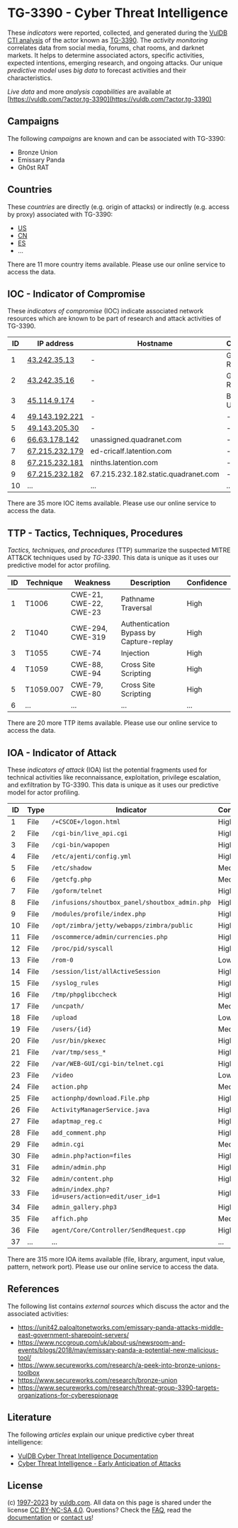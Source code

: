 # TG-3390 - Cyber Threat Intelligence

These _indicators_ were reported, collected, and generated during the [VulDB CTI analysis](https://vuldb.com/?kb.cti) of the actor known as [TG-3390](https://vuldb.com/?actor.tg-3390). The _activity monitoring_ correlates data from social media, forums, chat rooms, and darknet markets. It helps to determine associated actors, specific activities, expected intentions, emerging research, and ongoing attacks. Our unique _predictive model_ uses _big data_ to forecast activities and their characteristics.

_Live data_ and more _analysis capabilities_ are available at [https://vuldb.com/?actor.tg-3390](https://vuldb.com/?actor.tg-3390)

## Campaigns

The following _campaigns_ are known and can be associated with TG-3390:

* Bronze Union
* Emissary Panda
* Gh0st RAT

## Countries

These _countries_ are directly (e.g. origin of attacks) or indirectly (e.g. access by proxy) associated with TG-3390:

* [US](https://vuldb.com/?country.us)
* [CN](https://vuldb.com/?country.cn)
* [ES](https://vuldb.com/?country.es)
* ...

There are 11 more country items available. Please use our online service to access the data.

## IOC - Indicator of Compromise

These _indicators of compromise_ (IOC) indicate associated network resources which are known to be part of research and attack activities of TG-3390.

ID | IP address | Hostname | Campaign | Confidence
-- | ---------- | -------- | -------- | ----------
1 | [43.242.35.13](https://vuldb.com/?ip.43.242.35.13) | - | Gh0st RAT | High
2 | [43.242.35.16](https://vuldb.com/?ip.43.242.35.16) | - | Gh0st RAT | High
3 | [45.114.9.174](https://vuldb.com/?ip.45.114.9.174) | - | Bronze Union | High
4 | [49.143.192.221](https://vuldb.com/?ip.49.143.192.221) | - | - | High
5 | [49.143.205.30](https://vuldb.com/?ip.49.143.205.30) | - | - | High
6 | [66.63.178.142](https://vuldb.com/?ip.66.63.178.142) | unassigned.quadranet.com | - | High
7 | [67.215.232.179](https://vuldb.com/?ip.67.215.232.179) | ed-cricalf.latention.com | - | High
8 | [67.215.232.181](https://vuldb.com/?ip.67.215.232.181) | ninths.latention.com | - | High
9 | [67.215.232.182](https://vuldb.com/?ip.67.215.232.182) | 67.215.232.182.static.quadranet.com | - | High
10 | ... | ... | ... | ...

There are 35 more IOC items available. Please use our online service to access the data.

## TTP - Tactics, Techniques, Procedures

_Tactics, techniques, and procedures_ (TTP) summarize the suspected MITRE ATT&CK techniques used by _TG-3390_. This data is unique as it uses our predictive model for actor profiling.

ID | Technique | Weakness | Description | Confidence
-- | --------- | -------- | ----------- | ----------
1 | T1006 | CWE-21, CWE-22, CWE-23 | Pathname Traversal | High
2 | T1040 | CWE-294, CWE-319 | Authentication Bypass by Capture-replay | High
3 | T1055 | CWE-74 | Injection | High
4 | T1059 | CWE-88, CWE-94 | Cross Site Scripting | High
5 | T1059.007 | CWE-79, CWE-80 | Cross Site Scripting | High
6 | ... | ... | ... | ...

There are 20 more TTP items available. Please use our online service to access the data.

## IOA - Indicator of Attack

These _indicators of attack_ (IOA) list the potential fragments used for technical activities like reconnaissance, exploitation, privilege escalation, and exfiltration by TG-3390. This data is unique as it uses our predictive model for actor profiling.

ID | Type | Indicator | Confidence
-- | ---- | --------- | ----------
1 | File | `/+CSCOE+/logon.html` | High
2 | File | `/cgi-bin/live_api.cgi` | High
3 | File | `/cgi-bin/wapopen` | High
4 | File | `/etc/ajenti/config.yml` | High
5 | File | `/etc/shadow` | Medium
6 | File | `/getcfg.php` | Medium
7 | File | `/goform/telnet` | High
8 | File | `/infusions/shoutbox_panel/shoutbox_admin.php` | High
9 | File | `/modules/profile/index.php` | High
10 | File | `/opt/zimbra/jetty/webapps/zimbra/public` | High
11 | File | `/oscommerce/admin/currencies.php` | High
12 | File | `/proc/pid/syscall` | High
13 | File | `/rom-0` | Low
14 | File | `/session/list/allActiveSession` | High
15 | File | `/syslog_rules` | High
16 | File | `/tmp/phpglibccheck` | High
17 | File | `/uncpath/` | Medium
18 | File | `/upload` | Low
19 | File | `/users/{id}` | Medium
20 | File | `/usr/bin/pkexec` | High
21 | File | `/var/tmp/sess_*` | High
22 | File | `/var/WEB-GUI/cgi-bin/telnet.cgi` | High
23 | File | `/video` | Low
24 | File | `action.php` | Medium
25 | File | `actionphp/download.File.php` | High
26 | File | `ActivityManagerService.java` | High
27 | File | `adaptmap_reg.c` | High
28 | File | `add_comment.php` | High
29 | File | `admin.cgi` | Medium
30 | File | `admin.php?action=files` | High
31 | File | `admin/admin.php` | High
32 | File | `admin/content.php` | High
33 | File | `admin/index.php?id=users/action=edit/user_id=1` | High
34 | File | `admin_gallery.php3` | High
35 | File | `affich.php` | Medium
36 | File | `agent/Core/Controller/SendRequest.cpp` | High
37 | ... | ... | ...

There are 315 more IOA items available (file, library, argument, input value, pattern, network port). Please use our online service to access the data.

## References

The following list contains _external sources_ which discuss the actor and the associated activities:

* https://unit42.paloaltonetworks.com/emissary-panda-attacks-middle-east-government-sharepoint-servers/
* https://www.nccgroup.com/uk/about-us/newsroom-and-events/blogs/2018/may/emissary-panda-a-potential-new-malicious-tool/
* https://www.secureworks.com/research/a-peek-into-bronze-unions-toolbox
* https://www.secureworks.com/research/bronze-union
* https://www.secureworks.com/research/threat-group-3390-targets-organizations-for-cyberespionage

## Literature

The following _articles_ explain our unique predictive cyber threat intelligence:

* [VulDB Cyber Threat Intelligence Documentation](https://vuldb.com/?kb.cti)
* [Cyber Threat Intelligence - Early Anticipation of Attacks](https://www.scip.ch/en/?labs.20201022)

## License

(c) [1997-2023](https://vuldb.com/?kb.changelog) by [vuldb.com](https://vuldb.com/?kb.about). All data on this page is shared under the license [CC BY-NC-SA 4.0](https://creativecommons.org/licenses/by-nc-sa/4.0/). Questions? Check the [FAQ](https://vuldb.com/?kb.faq), read the [documentation](https://vuldb.com/?kb) or [contact us](https://vuldb.com/?contact)!
